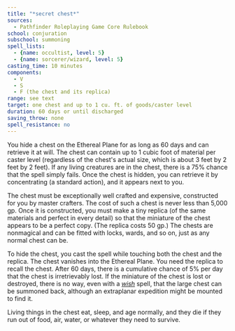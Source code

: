 ```yaml
---
title: "*secret chest*"
sources:
  - Pathfinder Roleplaying Game Core Rulebook
school: conjuration
subschool: summoning
spell_lists:
  - {name: occultist, level: 5}
  - {name: sorcerer/wizard, level: 5}
casting_time: 10 minutes
components:
  - V
  - S
  - F (the chest and its replica)
range: see text
target: one chest and up to 1 cu. ft. of goods/caster level
duration: 60 days or until discharged
saving_throw: none
spell_resistance: no
---
```


You hide a chest on the Ethereal Plane for as long as 60 days and can retrieve it at will. The chest can contain up to 1 cubic foot of material per caster level (regardless of the chest's actual size, which is about 3 feet by 2 feet by 2 feet). If any living creatures are in the chest, there is a 75% chance that the spell simply fails. Once the chest is hidden, you can retrieve it by concentrating (a standard action), and it appears next to you.

The chest must be exceptionally well crafted and expensive, constructed for you by master crafters. The cost of such a chest is never less than 5,000 gp. Once it is constructed, you must make a tiny replica (of the same materials and perfect in every detail) so that the miniature of the chest appears to be a perfect copy. (The replica costs 50 gp.) The chests are nonmagical and can be fitted with locks, wards, and so on, just as any normal chest can be.

To hide the chest, you cast the spell while touching both the chest and the replica. The chest vanishes into the Ethereal Plane. You need the replica to recall the chest. After 60 days, there is a cumulative chance of 5% per day that the chest is irretrievably lost. If the miniature of the chest is lost or destroyed, there is no way, even with a [*wish*](/spells/wish/) spell, that the large chest can be summoned back, although an extraplanar expedition might be mounted to find it.

Living things in the chest eat, sleep, and age normally, and they die if they run out of food, air, water, or whatever they need to survive.

